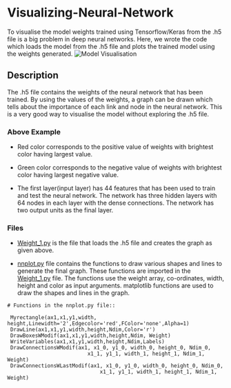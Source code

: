 # Visualizing-Neural-Network

To visualise the model weights trained using Tensorflow/Keras from the .h5 file is a big problem in deep neural networks.
Here, we wrote the code which loads the model from the .h5 file and plots the trained model using the weights generated.
![Model Visualisation](https://github.com/jagmeetbains13/Visualizing-Neural-Network/blob/master/Images/Final_Network_256_M1.png)

## Description
The .h5 file contains the weights of the neural network that has been trained. By using the values of the weights, a graph can be drawn which tells about the importance of each link and node in the neural network. This is a very good way to visualise the model without exploring the .h5 file.
### Above Example
- Red color corresponds to the positive value of weights with brightest color having largest value.
- Green color corresponds to the negative value of weights with brightest color having largest negative value.

- The first layer(input layer) has 44 features that has been used to train and test the neural network.
The network has three hidden layers with 64 nodes in each layer with the dense connections.
The network has two output units as the final layer.

### Files
- [Weight_1.py](https://github.com/jagmeetbains13/Visualizing-Neural-Network/blob/master/Weight_1.py) is the file that loads the .h5 file and creates the graph as given above.

- [nnplot.py](https://github.com/jagmeetbains13/Visualizing-Neural-Network/blob/master/nnplot.py) file contains the functions to draw various shapes and lines to generate the final graph. These functions are imported in the [Weight_1.py](https://github.com/jagmeetbains13/Visualizing-Neural-Network/blob/master/Weight_1.py) file. The functions use the weight array, co-ordinates, width, height and color as input arguments. matplotlib functions are used to draw the shapes and lines in the graph.
```
# Functions in the nnplot.py file::

 Myrectangle(ax1,x1,y1,width, height,Linewidth='2',Edgecolor='red',FColor='none',Alpha=1)
 DrawLine(ax1,x1,y1,width,height,Ndim,Color='r')
 DrawBoxesWModif(ax1,x1,y1,width,height,Ndim, Weight)
 WriteVariables(ax1,x1,y1,width,height,Ndim,Labels)
 DrawConnectionsWModif(ax1, x1_0, y1_0, width_0, height_0, Ndim_0,
                          x1_1, y1_1, width_1, height_1, Ndim_1, Weight)
 DrawConnectionsWLastModif(ax1, x1_0, y1_0, width_0, height_0, Ndim_0,
                              x1_1, y1_1, width_1, height_1, Ndim_1, Weight)
                              
```
